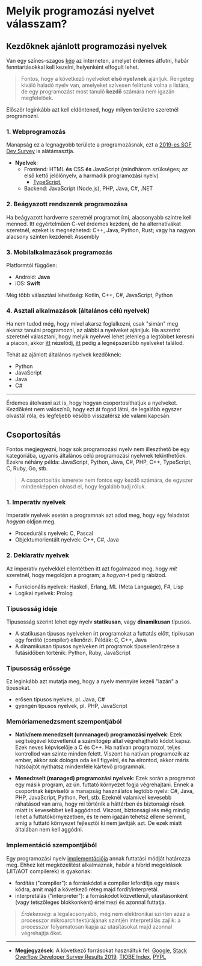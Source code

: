 # Melyik programozási nyelvet válasszam?
## Kezdőknek ajánlott programozási nyelvek
Van egy színes-szagos [kép](https://raw.githubusercontent.com/arphox/tudasbazis/melyik_programozasi_nyelvet/kepek/melyik_programozasi_nyelvet.png) az interneten, amelyet érdemes átfutni, habár fenntartásokkal kell kezelni, helyenként elfogult lehet.

> Fontos, hogy a következő nyelveket **első nyelvnek** ajánljuk. Rengeteg kiváló haladó nyelv van, amelyeket szívesen felírtunk volna a listára, de egy programozást most tanuló **kezdő** számára nem igazán megfelelőek.

Először leginkább azt kell eldöntened, hogy milyen területre szeretnél programozni.

### 1. Webprogramozás
Manapság ez a legnagyobb területe a programozásnak, ezt a [2019-es SOF Dev Survey](https://insights.stackoverflow.com/survey/2019#developer-roles) is alátámasztja.
- **Nyelvek**:
  - Frontend: HTML **és** CSS **és** JavaScript (mindhárom szükséges; az első kettő jelölőnyelv, a harmadik programozási nyelv)
    - [TypeScript](https://github.com/Microsoft/TypeScript),
  - Backend: JavaScript (Node.js), PHP, Java, C#, .NET

### 2. Beágyazott rendszerek programozása
Ha beágyazott hardverre szeretnél programot írni, alacsonyabb szintre kell menned.
Itt egyértelműen C-vel érdemes kezdeni, de ha alternatívákat szeretnél, ezeket is megnézheted: C++, Java, Python, Rust; vagy ha nagyon alacsony szinten kezdenél: Assembly

### 3. Mobilalkalmazások programozás
Platformtól függően:
- Android: **Java**
- iOS: **Swift**

Még több választási lehetőség: Kotlin, C++, C#, JavaScript, Python

### 4. Asztali alkalmazások (általános célú nyelvek)
Ha nem tudod még, hogy mivel akarsz foglalkozni, csak "simán" meg akarsz tanulni programozni, az alábbi a nyelveket ajánljuk.
Ha aszerint szeretnél választani, hogy melyik nyelvvel lehet jelenleg a legtöbbet keresni a piacon, akkor [itt](https://insights.stackoverflow.com/survey/2019#top-paying-technologies) nézelődj, [itt](https://insights.stackoverflow.com/survey/2019#most-popular-technologies) pedig a legnépszerűbb nyelveket találod.

Tehát az ajánlott általános nyelvek kezdőknek:
- Python
- JavaScript
- Java
- C#

-----------------------------------------------------------
Érdemes átolvasni azt is, hogy hogyan csoportosíthatjuk a nyelveket.
Kezdőként nem valószínű, hogy ezt át fogod látni, de legalább egyszer olvastál róla, és legfeljebb később visszatérsz ide valami kapcsán.

## Csoportosítás
Fontos megjegyezni, hogy sok programozási nyelv nem illeszthető be egy kategóriába, ugyanis általános célú programozási nyelvnek tekinthetőek.
Ezekre néhány példa: JavaScript, Python, Java, C#, PHP, C++, TypeScript, C, Ruby, Go, stb.

> A csoportosítás ismerete nem fontos egy kezdő számára, de egyszer mindenképpen olvasd el, hogy legalább tudj róluk.

### 1. Imperatív nyelvek
Imperatív nyelvek esetén a programnak azt adod meg, hogy egy feladatot _hogyan_ oldjon meg.
- Procedurális nyelvek: C, Pascal
- Objektumorientált nyelvek: C++, C#, Java

### 2. Deklaratív nyelvek
Az imperatív nyelvekkel ellentétben itt azt fogalmazod meg, hogy _mit_ szeretnél, hogy megoldjon a program; a _hogyan_-t pedig rábízod.
- Funkcionális nyelvek: Haskell, Erlang, ML (Meta Language), F#, Lisp
- Logikai nyelvek: Prolog

### Típusosság ideje
Típusosság szerint lehet egy nyelv **statikusan**, vagy **dinamikusan** típusos.
- A statikusan típusos nyelveken írt programokat a futtatás előtt, tipikusan egy fordító (compiler) ellenőrzi. Példák: C, C++, Java
- A dinamikusan típusos nyelveken írt programok típusellenőrzése a futásidőben történik: Python, Ruby, JavaScript

### Típusosság erőssége
Ez leginkább azt mutatja meg, hogy a nyelv mennyire kezeli "lazán" a típusokat.
- erősen típusos nyelvek, pl. Java, C#
- gyengén típusos nyelvek, pl. PHP, JavaScript

### Memóriamenedzsment szempontjából
- **Natív/nem menedzselt (unmanaged) programozási nyelvek**:
Ezek segítségével közvetlenül a számítógép által végrehajtható kódot kapsz. Ezek neves képviselője a C és C++.
Ha natívan programozol, teljes kontrollod van szinte minden felett. Viszont ha natívan programozik az ember, akkor sok dologra oda kell figyelni, és ha elrontod, akkor máris hátsóajtót nyithatsz mindenféle kártevő programnak.

- **Menedzselt (managed) programozási nyelvek**:
Ezek során a programot egy másik program, az ún. futtató környezet fogja végrehajtani.
Ennek a csoportnak képviselői a manapság használatos legtöbb nyelv: C#, Java, PHP, JavaScript, Python, Perl, stb.
Ezeknél valamivel kevesebb ráhatásod van arra, hogy mi történik a háttérben és biztonsági rések miatt is kevesebbet kell aggódnod.
Viszont, biztonsági rés még mindig lehet a futtatókörnyezetben, és te nem igazán tehetsz ellene semmit, amíg a futtató környezet fejlesztői ki nem javítják azt.
De ezek miatt általában nem kell aggódni.

### Implementáció szempontjából
Egy programozási nyelv [implementációja](https://en.wikipedia.org/wiki/Programming_language_implementation) annak futtatási módját határozza meg.
Ehhez két megközelítést alkalmaznak, habár a hibrid megoldások (JIT/AOT compilerek) is gyakoriak:
- fordítás ("compiler"): a forráskódot a compiler lefordítja egy másik kódra, amit majd a következő réteg majd fordít/interpretál.
- interpretálás ("interpreter"): a forráskódot közvetlenül, utasításonként (vagy tetszőleges blokkonként) értelmezi és azonnal futtatja.

> _Érdekesség_: a legalacsonyabb, még nem elektronikai szinten azaz a processzor mikroarchitektúrájának szintjén interpretálás zajlik: a processzor folyamatosan kapja az utasításokat majd azonnal végrehajtja őket.


----------------------------------------------------
- **Megjegyzések**:
A következő forrásokat használtuk fel: [Google](https://www.google.com/), [Stack Overflow Developer Survey Results 2019](https://insights.stackoverflow.com/survey/2019), [TIOBE Index](https://www.tiobe.com/tiobe-index/), [PYPL](http://pypl.github.io/PYPL.html)
